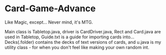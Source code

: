 # Card-Game-Advance
Like Magic, except... Never mind, it's MTG.

Main class is Tabletop.java, driver is CardDriver.java, Rect and Card.java are used in Tabletop, Guide.txt is a guide for importing cards into... Decks(.folder) contains the decks of text versions of cards, and u.java is my utility class - for when you don't feel like making your own random int.
